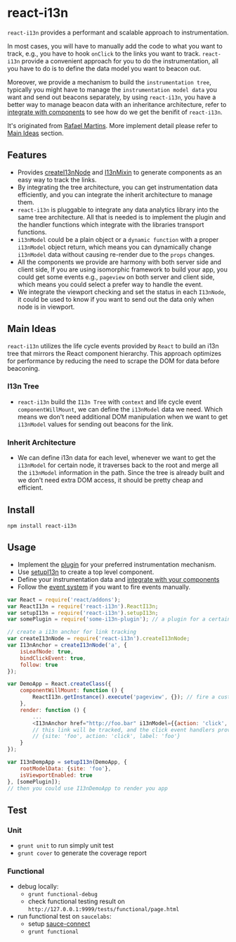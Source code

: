# react-i13n

`react-i13n` provides a performant and scalable approach to instrumentation.

In most cases, you will have to manually add the code to what you want to track, e.g., you have to hook `onClick` to the links you want to track. `react-i13n` provide a convenient approach for you to do the instrumentation, all you have to do is to define the data model you want to beacon out.

Moreover, we provide a mechanism to build the `instrumentation tree`, typically you might have to manage the `instrumentation model data` you want and send out beacons separately, by using `react-i13n`, you have a better way to manage beacon data with an inheritance architecture, refer to [integrate with components](./docs/guides/integrateWithComponents.md) to see how do we get the benifit of `react-i13n`.

It's originated from [Rafael Martins](http://www.slideshare.net/RafaelMartins21/instrumentation-talk-39547608). More implement detail please refer to [Main Ideas](./docs/guides/mainIdeas.md) section.

## Features

* Provides [createI13nNode](./docs/api/createI13nNode.md#createi13nnodecomponent-options) and [I13nMixin](./docs/api/createI13nNode.md#i13nmixin) to generate components as an easy way to track the links.
* By integrating the tree architecture, you can get instrumentation data efficiently, and you can integrate the inherit architecture to manage them.
* `react-i13n` is pluggable to integrate any data analytics library into the same tree architecture. All that is needed is to implement the plugin and the handler functions which integrate with the libraries transport functions.
* `i13nModel` could be a plain object or a `dynamic function` with a proper `i13nModel` object return, which means you can dynamically change `i13nModel` data without causing re-render due to the `props` changes.
* All the components we provide are harmony with both server side and client side, If you are using isomorphic framework to build your app, you could get some events e.g., `pageview` on both server and client side, which means you could select a prefer way to handle the event.
* We integrate the viewport checking and set the status in each `I13nNode`, it could be used to know if you want to send out the data only when node is in viewport.

## Main Ideas
`react-i13n` utilizes the life cycle events provided by `React` to build an i13n tree that mirrors the React component hierarchy. This approach optimizes for performance by reducing the need to scrape the DOM for data before beaconing.

### I13n Tree
* `react-i13n` build the `I13n Tree` with `context` and life cycle event `componentWillMount`, we can define the `i13nModel` data we need. Which means we don't need additional DOM manipulation when we want to get `i13nModel` values for sending out beacons for the link.

### Inherit Architecture
* We can define i13n data for each level, whenever we want to get the `i13nModel` for certain node, it traverses back to the root and merge all the `i13nModel` information in the path. Since the tree is already built and we don't need extra DOM access, it should be pretty cheap and efficient. 

## Install

```
npm install react-i13n
```

## Usage

* Implement the [plugin](./docs/guides/createPlugins.md) for your preferred instrumentation mechanism.
* Use [setupI13n](./docs/api/setupI13n.md) to create a top level component.
* Define your instrumentation data and [integrate with your components](./docs/guides/integrateWithComponents.md)
* Follow the [event system](./docs/guides/eventSystem.md) if you want to fire events manually.

```js
var React = require('react/addons');
var ReactI13n = require('react-i13n').ReactI13n;
var setupI13n = require('react-i13n').setupI13n;
var somePlugin = require('some-i13n-plugin'); // a plugin for a certain instrumentation mechanism

// create a i13n anchor for link tracking
var createI13nNode = require('react-i13n').createI13nNode;
var I13nAnchor = createI13nNode('a', {
    isLeafNode: true,
    bindClickEvent: true,
    follow: true
});

var DemoApp = React.createClass({
    componentWillMount: function () {
        ReactI13n.getInstance().execute('pageview', {}); // fire a custom event
    },
    render: function () {
        ...
        <I13nAnchor href="http://foo.bar" i13nModel={{action: 'click', label: 'foo'}}>...</I13nAnchor> 
        // this link will be tracked, and the click event handlers provided the plugin will get the model data as 
        // {site: 'foo', action: 'click', label: 'foo'}
    }
});

var I13nDempApp = setupI13n(DemoApp, {
    rootModelData: {site: 'foo'},
    isViewportEnabled: true
}, [somePlugin]);
// then you could use I13nDemoApp to render you app
```

## Test

### Unit

* `grunt unit` to run simply unit test
* `grunt cover` to generate the coverage report

### Functional

* debug locally:
   * `grunt functional-debug`
   * check functional testing result on `http://127.0.0.1:9999/tests/functional/page.html`
* run functional test on `saucelabs`:
   * setup [sauce-connect](https://docs.saucelabs.com/reference/sauce-connect/)
   * `grunt functional`
